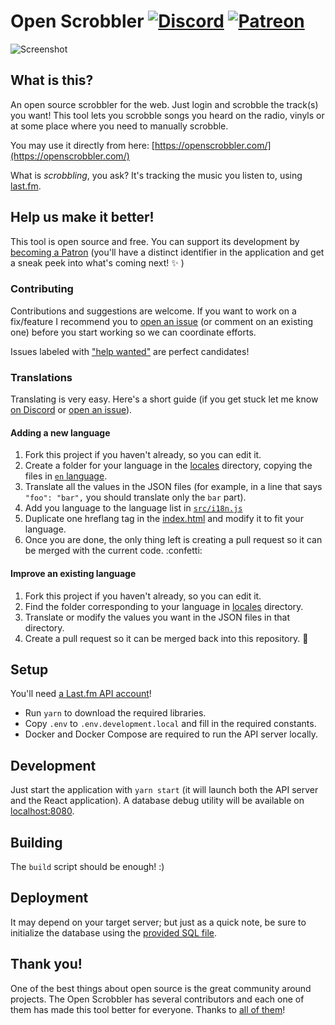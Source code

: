 # Open Scrobbler [![Discord](https://img.shields.io/badge/Discord-online-green.svg?logo=discord)](https://discord.gg/vcbprTz) [![Patreon](https://img.shields.io/badge/Patreon-donate-orange.svg)](https://www.patreon.com/OpenScrobbler)

![Screenshot](https://user-images.githubusercontent.com/910672/45590262-55333c00-b90b-11e8-9f95-c360d35ced5f.jpg)

## What is this?
An open source scrobbler for the web. Just login and scrobble the track(s) you want! This tool lets you scrobble songs you heard on the radio, vinyls or at some place where you need to manually scrobble.

You may use it directly from here: [https://openscrobbler.com/](https://openscrobbler.com/)

What is _scrobbling_, you ask? It's tracking the music you listen to, using [last.fm](https://last.fm/).

## Help us make it better!
This tool is open source and free. You can support its development by [becoming a Patron](https://www.patreon.com/OpenScrobbler) (you'll have a distinct identifier in the application and get a sneak peek into what's coming next! :sparkles: )

### Contributing
Contributions and suggestions are welcome. If you want to work on a fix/feature I recommend you to [open an issue](https://github.com/elamperti/OpenWebScrobbler/issues) (or comment on an existing one) before you start working so we can coordinate efforts.

Issues labeled with ["help wanted"](https://github.com/elamperti/OpenWebScrobbler/issues?q=is%3Aissue+is%3Aopen+label%3A%22help+wanted%22) are perfect candidates!

### Translations
Translating is very easy. Here's a short guide (if you get stuck let me know [on Discord](https://discord.gg/vcbprTz) or [open an issue](https://github.com/elamperti/OpenWebScrobbler/issues/new)).


#### Adding a new language

  1. Fork this project if you haven't already, so you can edit it.
  2. Create a folder for your language in the [locales](./public/locales) directory, copying the files in [`en` language](./public/locales/en).
  3. Translate all the values in the JSON files (for example, in a line that says `"foo": "bar",` you should translate only the `bar` part).
  4. Add you language to the language list in [`src/i18n.js`](./src/i18n.js)
  5. Duplicate one hreflang tag in the [index.html](./public/index.html) and modify it to fit your language.
  6. Once you are done, the only thing left is creating a pull request so it can be merged with the current code. :confetti:

#### Improve an existing language

  1. Fork this project if you haven't already, so you can edit it.
  2. Find the folder corresponding to your language in [locales](./public/locales) directory.
  3. Translate or modify the values you want in the JSON files in that directory.
  4. Create a pull request so it can be merged back into this repository. :tada:

## Setup
You'll need [a Last.fm API account](https://www.last.fm/api/account/create)!

  * Run `yarn` to download the required libraries.
  * Copy `.env` to `.env.development.local` and fill in the required constants.
  * Docker and Docker Compose are required to run the API server locally.

## Development
Just start the application with `yarn start` (it will launch both the API server and the React application).
A database debug utility will be available on [localhost:8080](http://localhost:8080).

## Building
The `build` script should be enough! :)

## Deployment
It may depend on your target server; but just as a quick note, be sure to initialize the database using the [provided SQL file](./assets/db/openscrobbler.sql).

## Thank you!
One of the best things about open source is the great community around projects. The Open Scrobbler has several contributors and each one of them has made this tool better for everyone. Thanks to [all of them](https://github.com/elamperti/OpenWebScrobbler/graphs/contributors)!
